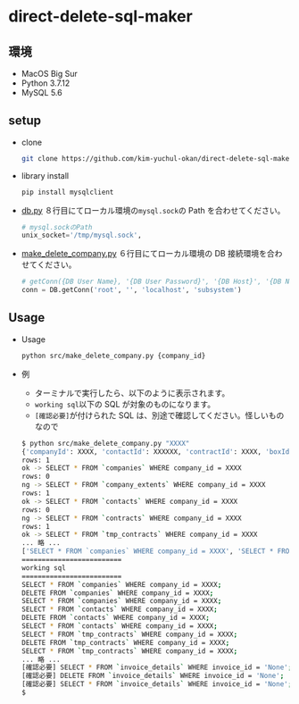 # direct-delete-sql-maker

## 環境

- MacOS Big Sur
- Python 3.7.12
- MySQL 5.6

## setup

- clone
  ```sh
  git clone https://github.com/kim-yuchul-okan/direct-delete-sql-maker.git
  ```
- library install
  ```sh
  pip install mysqlclient
  ```
- [db.py](./lib/db.py) ８行目にてローカル環境の`mysql.sock`の Path を合わせてください。
  ```py
  # mysql.sockのPath
  unix_socket='/tmp/mysql.sock',
  ```
- [make_delete_company.py](./make_delete_company.py) ６行目にてローカル環境の DB 接続環境を合わせてください。
  ```py
  # getConn({DB User Name}, '{DB User Password}', '{DB Host}', '{DB Name}')
  conn = DB.getConn('root', '', 'localhost', 'subsystem')
  ```

## Usage

- Usage

  ```sh
  python src/make_delete_company.py {company_id}
  ```

- 例

  - ターミナルで実行したら、以下のように表示されます。
  - `working sql`以下の SQL が対象のものになります。
  - `[確認必要]`が付けられた SQL は、別途で確認してください。怪しいものなので

  ```sh
  $ python src/make_delete_company.py "XXXX"
  {'companyId': XXXX, 'contactId': XXXXXX, 'contractId': XXXX, 'boxId': XXXX00, 'itemRequestId': None, 'maintenanceScheduleId': None, 'invoiceId': None, 'maintenanceId': None, 'noteUserId': XXXXXXX}
  rows: 1
  ok -> SELECT * FROM `companies` WHERE company_id = XXXX
  rows: 0
  ng -> SELECT * FROM `company_extents` WHERE company_id = XXXX
  rows: 1
  ok -> SELECT * FROM `contacts` WHERE company_id = XXXX
  rows: 0
  ng -> SELECT * FROM `contracts` WHERE company_id = XXXX
  rows: 1
  ok -> SELECT * FROM `tmp_contracts` WHERE company_id = XXXX
  ... 略 ...
  ['SELECT * FROM `companies` WHERE company_id = XXXX', 'SELECT * FROM `contacts` WHERE company_id = XXXX', 'SELECT * FROM `tmp_contracts` WHERE company_id = XXXX',  ... 略 ... ]
  =========================
  working sql
  =========================
  SELECT * FROM `companies` WHERE company_id = XXXX;
  DELETE FROM `companies` WHERE company_id = XXXX;
  SELECT * FROM `companies` WHERE company_id = XXXX;
  SELECT * FROM `contacts` WHERE company_id = XXXX;
  DELETE FROM `contacts` WHERE company_id = XXXX;
  SELECT * FROM `contacts` WHERE company_id = XXXX;
  SELECT * FROM `tmp_contracts` WHERE company_id = XXXX;
  DELETE FROM `tmp_contracts` WHERE company_id = XXXX;
  SELECT * FROM `tmp_contracts` WHERE company_id = XXXX;
  ... 略 ...
  [確認必要] SELECT * FROM `invoice_details` WHERE invoice_id = 'None';
  [確認必要] DELETE FROM `invoice_details` WHERE invoice_id = 'None';
  [確認必要] SELECT * FROM `invoice_details` WHERE invoice_id = 'None';
  $
  ```

